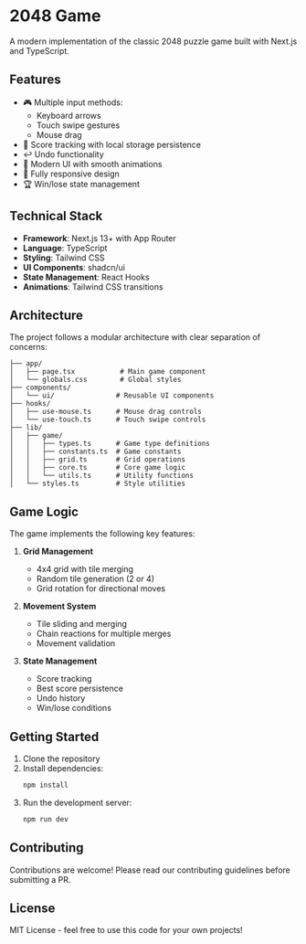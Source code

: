 # 2048 Game

A modern implementation of the classic 2048 puzzle game built with Next.js and TypeScript.

## Features

- 🎮 Multiple input methods:
  - Keyboard arrows
  - Touch swipe gestures
  - Mouse drag
- 🎯 Score tracking with local storage persistence
- ↩️ Undo functionality
- 🎨 Modern UI with smooth animations
- 📱 Fully responsive design
- 🏆 Win/lose state management

## Technical Stack

- **Framework**: Next.js 13+ with App Router
- **Language**: TypeScript
- **Styling**: Tailwind CSS
- **UI Components**: shadcn/ui
- **State Management**: React Hooks
- **Animations**: Tailwind CSS transitions

## Architecture

The project follows a modular architecture with clear separation of concerns:

```
├── app/
│   ├── page.tsx           # Main game component
│   └── globals.css        # Global styles
├── components/
│   └── ui/               # Reusable UI components
├── hooks/
│   ├── use-mouse.ts      # Mouse drag controls
│   └── use-touch.ts      # Touch swipe controls
├── lib/
│   ├── game/
│   │   ├── types.ts      # Game type definitions
│   │   ├── constants.ts  # Game constants
│   │   ├── grid.ts       # Grid operations
│   │   ├── core.ts       # Core game logic
│   │   └── utils.ts      # Utility functions
│   └── styles.ts         # Style utilities
```

## Game Logic

The game implements the following key features:

1. **Grid Management**
   - 4x4 grid with tile merging
   - Random tile generation (2 or 4)
   - Grid rotation for directional moves

2. **Movement System**
   - Tile sliding and merging
   - Chain reactions for multiple merges
   - Movement validation

3. **State Management**
   - Score tracking
   - Best score persistence
   - Undo history
   - Win/lose conditions

## Getting Started

1. Clone the repository
2. Install dependencies:
   ```bash
   npm install
   ```
3. Run the development server:
   ```bash
   npm run dev
   ```

## Contributing

Contributions are welcome! Please read our contributing guidelines before submitting a PR.

## License

MIT License - feel free to use this code for your own projects!